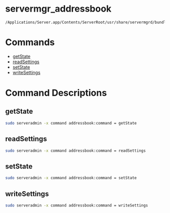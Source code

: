 # servermgr_addressbook

```console
/Applications/Server.app/Contents/ServerRoot/usr/share/servermgrd/bundles/servermgr_addressbook.bundle/Contents/MacOS/servermgr_addressbook
```

# Commands

* [getState](https://github.com/erikberglund/servermgr_commands/blob/master/servermgr_addressbook.md#getstate)
* [readSettings](https://github.com/erikberglund/servermgr_commands/blob/master/servermgr_addressbook.md#readsettings)
* [setState](https://github.com/erikberglund/servermgr_commands/blob/master/servermgr_addressbook.md#setstate)
* [writeSettings](https://github.com/erikberglund/servermgr_commands/blob/master/servermgr_addressbook.md#writesettings)

# Command Descriptions

## getState

```bash
sudo serveradmin -x command addressbook:command = getState
```

## readSettings

```bash
sudo serveradmin -x command addressbook:command = readSettings
```

## setState

```bash
sudo serveradmin -x command addressbook:command = setState
```

## writeSettings

```bash
sudo serveradmin -x command addressbook:command = writeSettings
```


